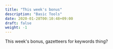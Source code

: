 ```yaml
---
title: "This week's bonus"
description: "Basic Tools"
date: 2020-01-28T00:10:48+09:00
draft: false
weight: -1
---
```


This week's bonus, gazetteers for keywords thing?

